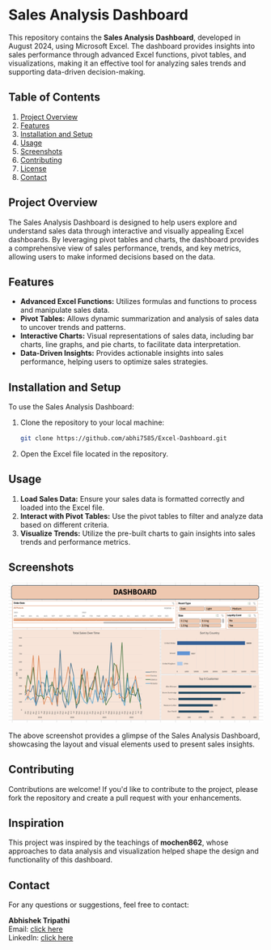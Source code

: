 # Sales Analysis Dashboard

This repository contains the **Sales Analysis Dashboard**, developed in August 2024, using Microsoft Excel. The dashboard provides insights into sales performance through advanced Excel functions, pivot tables, and visualizations, making it an effective tool for analyzing sales trends and supporting data-driven decision-making.

## Table of Contents

1. [Project Overview](#project-overview)
2. [Features](#features)
3. [Installation and Setup](#installation-and-setup)
4. [Usage](#usage)
5. [Screenshots](#screenshots)
6. [Contributing](#contributing)
7. [License](#license)
8. [Contact](#contact)

## Project Overview

The Sales Analysis Dashboard is designed to help users explore and understand sales data through interactive and visually appealing Excel dashboards. By leveraging pivot tables and charts, the dashboard provides a comprehensive view of sales performance, trends, and key metrics, allowing users to make informed decisions based on the data.

## Features

- **Advanced Excel Functions:** Utilizes formulas and functions to process and manipulate sales data.
- **Pivot Tables:** Allows dynamic summarization and analysis of sales data to uncover trends and patterns.
- **Interactive Charts:** Visual representations of sales data, including bar charts, line graphs, and pie charts, to facilitate data interpretation.
- **Data-Driven Insights:** Provides actionable insights into sales performance, helping users to optimize sales strategies.

## Installation and Setup

To use the Sales Analysis Dashboard:

1. Clone the repository to your local machine:
    ```bash
    git clone https://github.com/abhi7585/Excel-Dashboard.git
    ```
2. Open the Excel file located in the repository.

## Usage

1. **Load Sales Data:** Ensure your sales data is formatted correctly and loaded into the Excel file.
2. **Interact with Pivot Tables:** Use the pivot tables to filter and analyze data based on different criteria.
3. **Visualize Trends:** Utilize the pre-built charts to gain insights into sales trends and performance metrics.

## Screenshots

![Sales Analysis Dashboard](./images/Dashboard.png)

The above screenshot provides a glimpse of the Sales Analysis Dashboard, showcasing the layout and visual elements used to present sales insights.

## Contributing

Contributions are welcome! If you'd like to contribute to the project, please fork the repository and create a pull request with your enhancements.

## Inspiration

This project was inspired by the teachings of **mochen862**, whose approaches to data analysis and visualization helped shape the design and functionality of this dashboard.

## Contact

For any questions or suggestions, feel free to contact:

**Abhishek Tripathi**  
Email: [click here](mailto:abhi7585tripathi@gmail.com)  
LinkedIn: [click here](https://www.linkedin.com/in/abhishek-tripathi-analyst)
